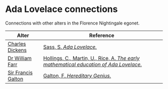 # Ada Lovelace connections
Connections with other alters in the Florence Nightingale egonet.

| Alter  | Reference|
| ------------- |------------- |
| [Charles Dickens](https://github.com/altealo/FNTest/blob/master/AltersReferences/CharlesDickens.md)|[Sass, S. *Ada Lovelace.*](http://www.math.ucdenver.edu/~jloats/StudentCELEBS/Lovelace_Sass.pdf)|
| [Dr William Farr](https://github.com/altealo/WilliamFarr/blob/master/README.md)  |[Hollings, C., Martin, U., Rice, A. *The early mathematical education of Ada Lovelace.*](https://ora.ox.ac.uk/objects/uuid:727585d0-0269-4d45-9b38-c129500afde3/download_file?file_format=pdf&safe_filename=The%2Bearly%2Bmathematical%2Beducation%2Bof%2BAda%2BLovelace.pdf&type_of_work=Journal+article)|
| [Sir Francis Galton](https://github.com/altealo/SirFrancisGalton/blob/master/README.md)  |[Galton, F. *Hereditary Genius.*](http://galton.org/books/hereditary-genius/text/v5/galton-1869-hereditary-genius-v5.htm)|
